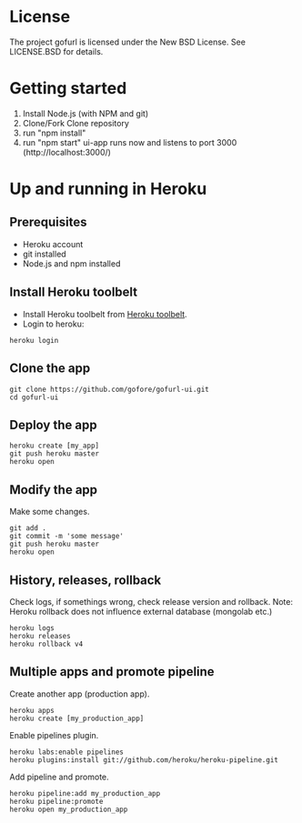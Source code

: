 # License

The project gofurl is licensed under the New BSD License. See LICENSE.BSD for details.

# Getting started
1. Install Node.js (with NPM and git)
2. Clone/Fork Clone repository
3. run "npm install"
4. run "npm start" ui-app runs now and listens to port 3000 (http://localhost:3000/)

# Up and running in Heroku

## Prerequisites

* Heroku account
* git installed
* Node.js and npm installed

## Install Heroku toolbelt

* Install Heroku toolbelt from [Heroku toolbelt](https://toolbelt.heroku.com/).
* Login to heroku:
```
heroku login
```

## Clone the app

```
git clone https://github.com/gofore/gofurl-ui.git
cd gofurl-ui
```

## Deploy the app
```
heroku create [my_app]
git push heroku master
heroku open
```

## Modify the app

Make some changes.

```
git add .
git commit -m 'some message'
git push heroku master
heroku open
```

## History, releases, rollback

Check logs, if somethings wrong, check release version and rollback. Note: Heroku rollback does not influence external database (mongolab etc.)

```
heroku logs
heroku releases
heroku rollback v4
```

## Multiple apps and promote pipeline

Create another app (production app).
```
heroku apps
heroku create [my_production_app]
```

Enable pipelines plugin.
```
heroku labs:enable pipelines
heroku plugins:install git://github.com/heroku/heroku-pipeline.git
```

Add pipeline and promote.
```
heroku pipeline:add my_production_app
heroku pipeline:promote
heroku open my_production_app
``` 

